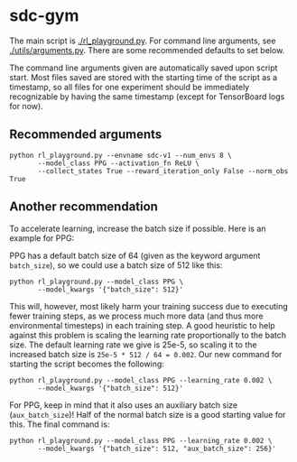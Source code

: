 # sdc-gym

The main script is [./rl_playground.py](./rl_playground.py). For
command line arguments, see
[./utils/arguments.py](./utils/arguments.py). There are some
recommended defaults to set below.

The command line arguments given are automatically saved upon script
start. Most files saved are stored with the starting time of the
script as a timestamp, so all files for one experiment should be
immediately recognizable by having the same timestamp (except for
TensorBoard logs for now).

## Recommended arguments

```shell
python rl_playground.py --envname sdc-v1 --num_envs 8 \
       --model_class PPG --activation_fn ReLU \
       --collect_states True --reward_iteration_only False --norm_obs True
```

## Another recommendation

To accelerate learning, increase the batch size if possible. Here is
an example for PPG:

PPG has a default batch size of 64 (given as the keyword argument
`batch_size`), so we could use a batch size of 512 like this:

```shell
python rl_playground.py --model_class PPG \
       --model_kwargs '{"batch_size": 512}'
```

This will, however, most likely harm your training success due to
executing fewer training steps, as we process much more data (and thus
more environmental timesteps) in each training step. A good heuristic
to help against this problem is scaling the learning rate
proportionally to the batch size. The default learning rate we give is
25e-5, so scaling it to the increased batch size is `25e-5 * 512 / 64
= 0.002`. Our new command for starting the script becomes the
following:

```shell
python rl_playground.py --model_class PPG --learning_rate 0.002 \
       --model_kwargs '{"batch_size": 512}'
```

For PPG, keep in mind that it also uses an auxiliary batch size
(`aux_batch_size`)! Half of the normal batch size is a good starting
value for this. The final command is:

```shell
python rl_playground.py --model_class PPG --learning_rate 0.002 \
       --model_kwargs '{"batch_size": 512, "aux_batch_size": 256}'
```
